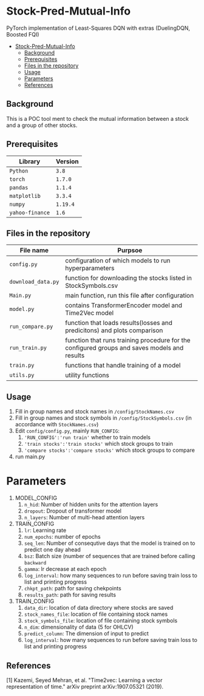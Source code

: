# Stock-Pred-Mutual-Info
PyTorch implementation of Least-Squares DQN with extras (DuelingDQN, Boosted FQI)

- [Stock-Pred-Mutual-Info](#Stock-Pred-Mutual-Info)
  * [Background](#background)
  * [Prerequisites](#prerequisites)
  * [Files in the repository](#files-in-the-repository)
  * [Usage](#usage)
  * [Parameters](#parameters)
  * [References](#references)

## Background
This is a POC tool ment to check the mutual information between a stock and a group of other stocks. 



## Prerequisites
|Library         | Version |
|----------------------|----|
|`Python`|  `3.8`|
|`torch`|  `1.7.0`|
|`pandas`|  `1.1.4`|
|`matplotlib`|  `3.3.4`|
|`numpy`|  `1.19.4`|
|`yahoo-finance`|  `1.6`|


## Files in the repository

|File name         | Purpsoe |
|----------------------|------|
|`config.py`| configuration of which models to run hyperparameters |
|`download_data.py`| function for downloading the stocks listed in StockSymbols.csv |
|`Main.py`| main function, run this file after configuration|
|`model.py`| contains TransformerEncoder model and Time2Vec model|
|`run_compare.py`| function that loads results(losses and predicitons) and plots comparison |
|`run_train.py`| function that runs training procedure for the configured groups and saves models and results|
|`train.py`| functions that handle training of a model|
|`utils.py`| utility functions|


## Usage

1. Fill in group names and stock names in `/config/StockNames.csv`
1. Fill in group names and stock symbols in `/config/StockSymbols.csv` (in accordance with `StockNames.csv`)
1. Edit `config/config.py`, mainly `RUN_CONFIG`:
    1. `'RUN_CONFIG':'run train'` whether to train models
    1. `'train stocks':'train stocks'` which stock groups to train
    1. `'compare stocks':'compare stocks'` which stock groups to compare
1. run main.py

# Parameters
1. MODEL_CONFIG
    1. `n_hid`: Number of hidden units for the attention layers
    1. `dropout`: Dropout of transformer model
    1. `n_layers`: Number of multi-head attention layers
1. TRAIN_CONFIG
    1. `lr`: Learning rate
    1. `num_epochs`: number of epochs
    1. `seq_len`: Number of consequtive days that the model is trained on to predict one day ahead
    1. `bsz`: Batch size (number of sequences that are trained before calling `backward`
    1. `gamma`: lr decrease at each epoch
    1. `log_interval`: how many sequences to run before saving train loss to list and printing progress
    1. `chkpt_path`: path for saving chekpoints
    1. `results_path`: path for saving results
1. TRAIN_CONFIG
    1. `data_dir`: location of data directory where stocks are saved
    1. `stock_names_file`: location of file containing stock names
    1. `stock_symbols_file`: location of file containing stock symbols
    1. `n_dim`: dimensionality of data (5 for OHLCV)
    1. `predict_column`: The dimension of input to predict
    1. `log_interval`: how many sequences to run before saving train loss to list and printing progress

## References
[1] Kazemi, Seyed Mehran, et al. "Time2vec: Learning a vector representation of time." arXiv preprint arXiv:1907.05321 (2019).




